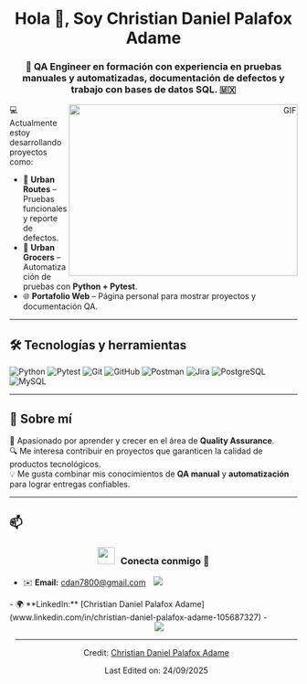 <h1 align="center">Hola 👋, Soy Christian Daniel Palafox Adame</h1>
<h3 align="center">🎯 QA Engineer en formación con experiencia en pruebas manuales y automatizadas, documentación de defectos y trabajo con bases de datos SQL.   &#127474;&#127485;</h3>

<a target="_blank" align="right">
  <img align="right" top="500" height="300" width="400" alt="GIF" src="https://media.giphy.com/media/SWoSkN6DxTszqIKEqv/giphy.gif">
</a>

💻 Actualmente estoy desarrollando proyectos como:  
- 🚖 **Urban Routes** – Pruebas funcionales y reporte de defectos.  
- 🛒 **Urban Grocers** – Automatización de pruebas con **Python + Pytest**.  
- 🌐 **Portafolio Web** – Página personal para mostrar proyectos y documentación QA.  

---

## 🛠️ Tecnologías y herramientas  
![Python](https://img.shields.io/badge/Python-3776AB?style=for-the-badge&logo=python&logoColor=white)  ![Pytest](https://img.shields.io/badge/Pytest-0A9EDC?style=for-the-badge&logo=pytest&logoColor=white)  ![Git](https://img.shields.io/badge/Git-F05032?style=for-the-badge&logo=git&logoColor=white)  ![GitHub](https://img.shields.io/badge/GitHub-181717?style=for-the-badge&logo=github&logoColor=white)  ![Postman](https://img.shields.io/badge/Postman-FF6C37?style=for-the-badge&logo=postman&logoColor=white)  ![Jira](https://img.shields.io/badge/Jira-0052CC?style=for-the-badge&logo=jira&logoColor=white)  ![PostgreSQL](https://img.shields.io/badge/PostgreSQL-4169E1?style=for-the-badge&logo=postgresql&logoColor=white)  ![MySQL](https://img.shields.io/badge/MySQL-4479A1?style=for-the-badge&logo=mysql&logoColor=white)  

---

## 📌 Sobre mí  
📖 Apasionado por aprender y crecer en el área de **Quality Assurance**.  
🔍 Me interesa contribuir en proyectos que garanticen la calidad de productos tecnológicos.  
💡 Me gusta combinar mis conocimientos de **QA manual** y **automatización** para lograr entregas confiables.  

---

## 📫 <h3 align="center"> <img src="https://media.giphy.com/media/iY8CRBdQXODJSCERIr/giphy.gif" width="30" height="30" style="margin-right: 10px;">Conecta conmigo 🤝 </h3> 
- ✉️ **Email:** cdan7800@gmail.com
    <a style="margin-left: 10px;" target="_blank" href="https://github.com/Christian10D">
      <img src="https://img.icons8.com/doodle/40/000000/github--v1.png">
    </a>
  </div>
</p>
- 🌍 **LinkedIn:** [Christian Daniel Palafox Adame](www.linkedin.com/in/christian-daniel-palafox-adame-105687327)
-  <div align="center" class="icons-social" style="margin-left: 10px;">
    <a style="margin-left: 10px;" target="_blank" href="https://www.linkedin.com/in/christian-daniel-palafox-adame-105687327/">
      <img src="https://img.icons8.com/doodle/40/000000/linkedin--v2.png">
    </a>




---


Credit: [Christian Daniel Palafox Adame](https://github.com/Christian10D)

Last Edited on: 24/09/2025
